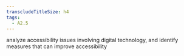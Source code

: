 ```yaml
---
transcludeTitleSize: h4
tags:
  - A2.5
---
```

analyze accessibility issues involving digital technology, and identify measures that can improve accessibility